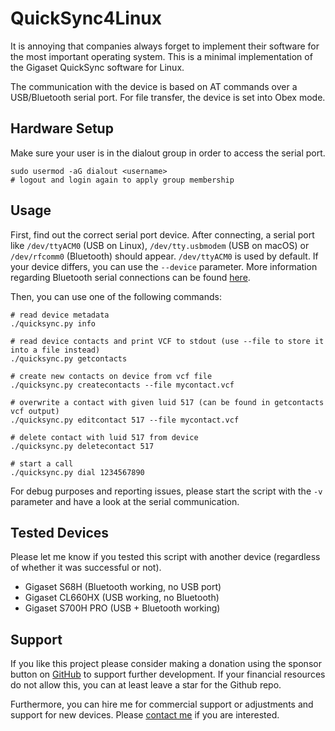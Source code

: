 # QuickSync4Linux
It is annoying that companies always forget to implement their software for the most important operating system. This is a minimal implementation of the Gigaset QuickSync software for Linux.

The communication with the device is based on AT commands over a USB/Bluetooth serial port. For file transfer, the device is set into Obex mode.

## Hardware Setup
Make sure your user is in the dialout group in order to access the serial port.
```
sudo usermod -aG dialout <username>
# logout and login again to apply group membership
```

## Usage
First, find out the correct serial port device. After connecting, a serial port like `/dev/ttyACM0` (USB on Linux), `/dev/tty.usbmodem` (USB on macOS) or `/dev/rfcomm0` (Bluetooth) should appear. `/dev/ttyACM0` is used by default. If your device differs, you can use the `--device` parameter. More information regarding Bluetooth serial connections can be found [here](https://gist.github.com/0/c73e2557d875446b9603).

Then, you can use one of the following commands:
```
# read device metadata
./quicksync.py info

# read device contacts and print VCF to stdout (use --file to store it into a file instead)
./quicksync.py getcontacts

# create new contacts on device from vcf file
./quicksync.py createcontacts --file mycontact.vcf

# overwrite a contact with given luid 517 (can be found in getcontacts vcf output)
./quicksync.py editcontact 517 --file mycontact.vcf

# delete contact with luid 517 from device
./quicksync.py deletecontact 517

# start a call
./quicksync.py dial 1234567890
```

For debug purposes and reporting issues, please start the script with the `-v` parameter and have a look at the serial communication.

## Tested Devices
Please let me know if you tested this script with another device (regardless of whether it was successful or not).

- Gigaset S68H (Bluetooth working, no USB port)
- Gigaset CL660HX (USB working, no Bluetooth)
- Gigaset S700H PRO (USB + Bluetooth working)

## Support
If you like this project please consider making a donation using the sponsor button on [GitHub](https://github.com/schorschii/QuickSync4Linux) to support further development. If your financial resources do not allow this, you can at least leave a star for the Github repo.

Furthermore, you can hire me for commercial support or adjustments and support for new devices. Please [contact me](https://georg-sieber.de/?page=impressum) if you are interested.
